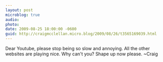 ```yaml
---
layout: post
microblog: true
audio: 
photo: 
date: 2009-08-25 18:00:00 -0600
guid: http://craigmcclellan.micro.blog/2009/08/26/t3565169039.html
---
```

Dear Youtube, please stop being so slow and annoying.  All the other websites are playing nice.  Why can't you?  Shape up now please. ~Craig
